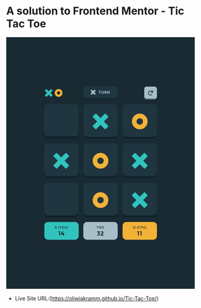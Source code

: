 # A solution to Frontend Mentor - Tic Tac Toe

![Tic Tac Toe](images/TicTacToe.jpg)

- Live Site URL:(https://oliwiakramm.github.io/Tic-Tac-Toe/)
